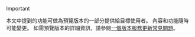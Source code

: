 > [!IMPORTANT]
> 本文中提到的功能可做為預覽版本的一部分提供給目標使用者。 內容和功能隨時可能變更。 如需預覽版本的詳細資訊，請參閱[一個版本服務更新常見問題](https://docs.microsoft.com/dynamics365/unified-operations/fin-and-ops/get-started/one-version)。
